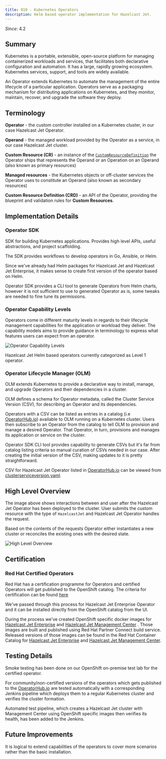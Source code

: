 ```yaml
---
title: 010 - Kubernetes Operators
description: Helm based operator implementation for Hazelcast Jet.
---
```


*Since*: 4.2

## Summary

Kubernetes is a portable, extensible, open-source platform for managing
containerized workloads and services, that facilitates both declarative
configuration and automation. It has a large, rapidly growing ecosystem.
Kubernetes services, support, and tools are widely available.

An Operator extends Kubernetes to automate the management of the entire
lifecycle of a particular application. Operators serve as a packaging
mechanism for distributing applications on Kubernetes, and they monitor,
maintain, recover, and upgrade the software they deploy.

## Terminology

**Operator** - the custom controller installed on a Kubernetes cluster,
in our case Hazelcast Jet Operator.

**Operand** - the managed workload provided by the Operator as a
service, in our case Hazelcast Jet cluster.

**Custom Resource (CR)** - an instance of the
[`CustomResourceDefinition`](https://kubernetes.io/docs/tasks/access-kubernetes-api/custom-resources/custom-resource-definitions/)
the Operator ships that represents the Operand or an Operation on an
Operand (also known as primary resources)

**Managed resources** - the Kubernetes objects or off-cluster services
the Operator uses to constitute an Operand (also known as secondary
resources)

**Custom Resource Definition (CRD)** - an API of the Operator, providing
the blueprint and validation rules for **Custom Resources**.

## Implementation Details

### Operator SDK

SDK for building Kubernetes applications. Provides high level APIs,
useful abstractions, and project scaffolding.

The SDK provides workflows to develop operators in Go, Ansible, or Helm.

Since we've already had Helm packages for Hazelcast Jet and Hazelcast
Jet Enterprise, it makes sense to create first version of the operator
based on Helm.

Operator SDK provides a CLI tool to generate Operators from Helm charts,
however it is not sufficient to use to generated Operator as is, some
tweaks are needed to fine tune its permissions.

### Operator Capability Levels

Operators come in different maturity levels in regards to their
lifecycle management capabilities for the application or workload they
deliver. The capability models aims to provide guidance in terminology
to express what features users can expect from an operator.

![Operator Capability Levels](/docs/assets/operator-capability-level.png)

Hazelcast Jet Helm based operators currently categorized as Level 1
operator.

### Operator Lifecycle Manager (OLM)

OLM extends Kubernetes to provide a declarative way to install, manage,
and upgrade Operators and their dependencies in a cluster.

OLM defines a schema for Operator metadata, called the Cluster Service
Version (CSV), for describing an Operator and its dependencies.

Operators with a CSV can be listed as entries in a catalog (i.e
[OperatorHub.io](https://operatorhub.io/)) available to OLM running on a
Kubernetes cluster. Users then subscribe to an Operator from the catalog
to tell OLM to provision and manage a desired Operator. That Operator,
in turn, provisions and manages its application or service on the
cluster.

Operator SDK CLI tool provides capability to generate CSVs but it's far
from catalog listing criteria so manual curation of CSVs needed in our
case. After creating the initial version of the CSV, making updates to
it is pretty straightforward.

CSV for Hazelcast Jet Operator listed in [OperatorHub.io](https://operatorhub.io/operator/hazelcast-jet-operator)
can be viewed from [clusterserviceversion.yaml](https://github.com/operator-framework/community-operators/blob/master/upstream-community-operators/hazelcast-jet-operator/0.5.0/hazelcast-jet-operator.v0.5.0.clusterserviceversion.yaml).

## High Level Overview

The image above shows interactions between and user after the Hazelcast
Jet Operator has been deployed to the cluster. User submits the custom
resource with the type of `HazelcastJet` and Hazelcast Jet Operator
handles the request.

Based on the contents of the requests Operator either instantiates a new
cluster or reconciles the existing ones with the desired state.

![High Level Overview](/docs/assets/operator.svg)

## Certification

### Red Hat Certified Operators

Red Hat has a certification programme for Operators and certified
Operators will get published to the OpenShift catalog. The criteria for
certification can be found
[here](https://redhat-connect.gitbook.io/certified-operator-guide/what-if-ive-already-published-a-community-operator#certification-of-a-community-operator)

We've passed through this process for Hazelcast Jet Enterprise Operator
and it can be installed directly from the OpenShift catalog from the UI.

During the process we've created OpenShift specific docker images for
[Hazelcast Jet Enterprise](https://github.com/hazelcast/hazelcast-jet-docker/tree/master/openshift/hazelcast-jet-enterprise)
and [Hazelcast Jet Management Center](https://github.com/hazelcast/hazelcast-jet-management-center-docker/tree/master/openshift)
. Those images are built and published using Red Hat Partner Connect
build service. Released versions of those images can be found in the
Red Hat Container Catalog for [Hazelcast Jet Enterprise](https://access.redhat.com/containers/#/registry.connect.redhat.com/hazelcast/hazelcast-jet-enterprise-4)
and [Hazelcast Jet Management Center](https://access.redhat.com/containers/#/registry.connect.redhat.com/hazelcast/hazelcast-jet-management-center-4).

## Testing Details

Smoke testing has been done on our OpenShift on-premise test lab for the
certified operator.

For community/non-certified versions of the operators which gets
published to the [OperatorHub.io](https://operatorhub.io/) are tested
automatically with a corresponding Jenkins pipeline which
deploys them to a regular Kubernetes cluster and verifies the cluster
formation.

Automated test pipeline, which creates a Hazelcast Jet cluster with
Management Center using OpenShift specific images then verifies its
health, has been added to the Jenkins.

## Future Improvements

It is logical to extend capabilities of the operators to cover more
scenarios rather than the basic installation.
